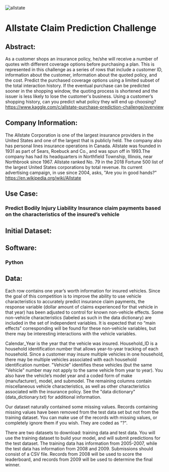 ![allstate](https://user-images.githubusercontent.com/19572673/62312597-8e5d9780-b45c-11e9-84d5-ba8994ccb7f7.jpg)
# Allstate Claim Prediction Challenge

## Abstract:
As a customer shops an insurance policy, he/she will receive a number of quotes with different coverage options before purchasing a plan. This is represented in this challenge as a series of rows that include a customer ID, information about the customer, information about the quoted policy, and the cost. Predict the purchased coverage options using a limited subset of the total interaction history. If the eventual purchase can be predicted sooner in the shopping window, the quoting process is shortened and the issuer is less likely to lose the customer's business. Using a customer’s shopping history, can you predict what policy they will end up choosing? https://www.kaggle.com/c/allstate-purchase-prediction-challenge/overview

## Company Information:
The Allstate Corporation is one of the largest insurance providers in the United States and one of the largest that is publicly held. The company also has personal lines insurance operations in Canada. Allstate was founded in 1931 as part of Sears, Roebuck and Co., and was spun off in 1993.The company has had its headquarters in Northfield Township, Illinois, near Northbrook since 1967. Allstate ranked No. 79 in the 2018 Fortune 500 list of the largest United States corporations by total revenue. Its current advertising campaign, in use since 2004, asks, "Are you in good hands?" https://en.wikipedia.org/wiki/Allstate

## Use Case:
### Predict Bodily Injury Liability Insurance claim payments based on the characteristics of the insured’s vehicle

## Initial Dataset:

## Software:
### Python

## Data:
Each row contains one year’s worth information for insured vehicles.  Since the goal of this competition is to improve the ability to use vehicle characteristics to accurately predict insurance claim payments, the response variable (dollar amount of claims experienced for that vehicle in that year) has been adjusted to control for known non-vehicle effects. Some non-vehicle characteristics (labeled as such in the data dictionary) are included in the set of independent variables.  It is expected that no “main effects” corresponding will be found for these non-vehicle variables, but there may be interesting interactions with the vehicle variables. 

Calendar_Year is the year that the vehicle was insured.  Household_ID is a household identification number that allows year-to-year tracking of each household. Since a customer may insure multiple vehicles in one household, there may be multiple vehicles associated with each household identification number. "Vehicle" identifies these vehicles (but the same "Vehicle" number may not apply to the same vehicle from year to year). You also have the vehicle’s model year and a coded form of make (manufacturer), model, and submodel.  The remaining columns contain miscellaneous vehicle characteristics, as well as other characteristics associated with the insurance policy.  See the "data dictionary" (data_dictionary.txt) for additional information.

Our dataset naturally contained some missing values. Records containing missing values have been removed from the test data set but not from the training dataset. You can make use of the records with missing values, or completely ignore them if you wish. They are coded as "?".

There are two datasets to download: training data and test data. You will use the training dataset to build your model, and will submit predictions for the test dataset. The training data has information from 2005-2007, while the test data has information from 2008 and 2009. Submissions should consist of a CSV file. Records from 2008 will be used to score the leaderboard, and records from 2009 will be used to determine the final winner.

